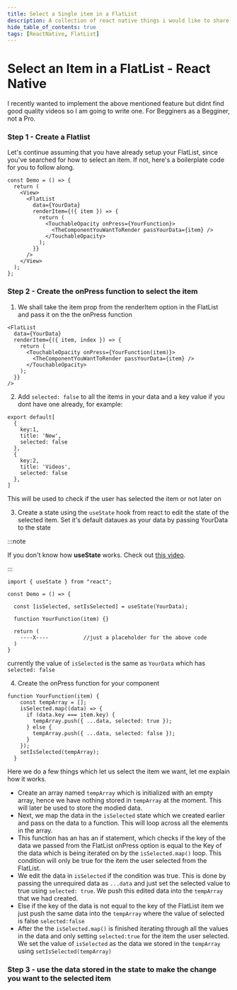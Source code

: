 ```yaml
---
title: Select a Single item in a FlatList
description: A collection of react native things i would like to share
hide_table_of_contents: true
tags: [ReactNative, FlatList]
---
```


# Select an Item in a FlatList - React Native

I recently wanted to implement the above mentioned feature but didnt find good quality videos so I am going to write one. For Begginers as a Begginer, not a Pro.

### Step 1 - Create a Flatlist

Let's continue assuming that you have already setup your FlatList, since you've searched for how to select an item.
If not, here's a boilerplate code for you to follow along.

```
const Demo = () => {
  return (
    <View>
      <FlatList
        data={YourData}
        renderItem={({ item }) => {
          return (
            <TouchableOpacity onPress={YourFunction}>
              <TheComponentYouWantToRender passYourData={item} />
            </TouchableOpacity>
          );
        }}
      />
    </View>
  );
};
```

### Step 2 - Create the onPress function to select the item

1. We shall take the item prop from the renderItem option in the FlatList and pass it on the the onPress function

```
<FlatList
  data={YourData}
  renderItem={({ item, index }) => {
    return (
      <TouchableOpacity onPress={YourFunction(item)}>
        <TheComponentYouWantToRender passYourData={item} />
      </TouchableOpacity>
    );
  }}
/>
```

2. Add `selected: false` to all the items in your data and a key value if you dont have one already, for example:

```
export default[
  {
    key:1,
    title: 'New',
    selected: false
  },
  {
    key:2,
    title: 'Videos',
    selected: false
  },
]
```
This will be used to check if the user has selected the item or not later on 

3. Create a state using the `useState` hook from react to edit the state of the selected item. Set it's default dataues as your data by passing YourData to the state

:::note

If you don't know how **useState** works. Check out [this video](https://youtu.be/kkuq0gTGRFQ?t=116).

:::

```
import { useState } from "react";

const Demo = () => {

  const [isSelected, setIsSelected] = useState(YourData);

  function YourFunction(item) {}

  return (
    ----X----           //just a placeholder for the above code
  )
}
```
currently the value of `isSelected` is the same as `YourData` which has `selected: false`

4. Create the onPress function for your component
```
function YourFunction(item) {
    const tempArray = [];
    isSelected.map((data) => {
      if (data.key === item.key) {
        tempArray.push({ ...data, selected: true });
      } else {
        tempArray.push({ ...data, selected: false });
      }
    });
    setIsSelected(tempArray);
  }
```

Here we do a few things which let us select the item we want, let me explain how it works.

- Create an array named `tempArray` which is initialized with an empty array, hence we have nothing stored in `tempArray` at the moment. This will later be used to store the modied data.
- Next, we map the data in the `isSelected` state which we created earlier and pass on the data to a function. This will loop across all the elements in the array.
- This function has an has an if statement, which checks if the key of the data we passed from the FlatList onPress option is equal to the Key of the data which is being iterated on by the `isSelected.map()` loop. This condition will only be true for the item the user selected from the FlatList.
- We edit the data in `isSelected` if the condition was true. This is done by passing the unrequired data as `...data` and just set the selected value to true using `selected: true`. We push this edited data into the `tempArray` that we had created.
- Else if the key of the data is not equal to the key of the FlatList item we just push the same data into the `tempArray` where the value of selected is false `selected:false`
- After the the `isSelected.map()` is finished iterating through all the values in the data and only setting `selected:true` for the item the user selected. We set the value of `isSelected` as the data we stored in the `tempArray` using `setIsSelected(tempArray)` 

### Step 3 - use the data stored in the state to make the change you want to the selected item



